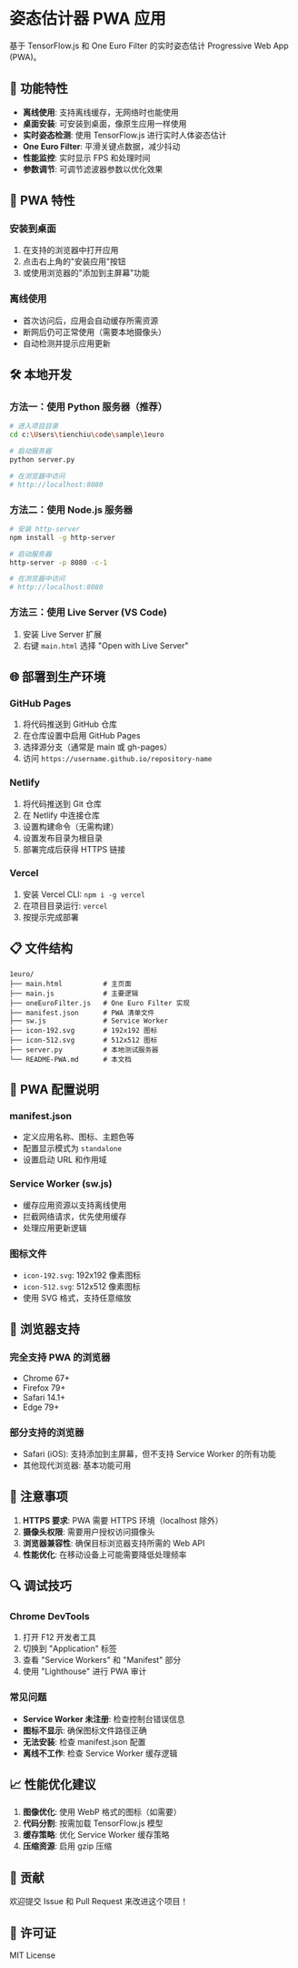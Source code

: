 # 姿态估计器 PWA 应用

基于 TensorFlow.js 和 One Euro Filter 的实时姿态估计 Progressive Web App (PWA)。

## 🚀 功能特性

- **离线使用**: 支持离线缓存，无网络时也能使用
- **桌面安装**: 可安装到桌面，像原生应用一样使用
- **实时姿态检测**: 使用 TensorFlow.js 进行实时人体姿态估计
- **One Euro Filter**: 平滑关键点数据，减少抖动
- **性能监控**: 实时显示 FPS 和处理时间
- **参数调节**: 可调节滤波器参数以优化效果

## 📱 PWA 特性

### 安装到桌面
1. 在支持的浏览器中打开应用
2. 点击右上角的"安装应用"按钮
3. 或使用浏览器的"添加到主屏幕"功能

### 离线使用
- 首次访问后，应用会自动缓存所需资源
- 断网后仍可正常使用（需要本地摄像头）
- 自动检测并提示应用更新

## 🛠️ 本地开发

### 方法一：使用 Python 服务器（推荐）

```bash
# 进入项目目录
cd c:\Users\tienchiu\code\sample\1euro

# 启动服务器
python server.py

# 在浏览器中访问
# http://localhost:8080
```

### 方法二：使用 Node.js 服务器

```bash
# 安装 http-server
npm install -g http-server

# 启动服务器
http-server -p 8080 -c-1

# 在浏览器中访问
# http://localhost:8080
```

### 方法三：使用 Live Server (VS Code)

1. 安装 Live Server 扩展
2. 右键 `main.html` 选择 "Open with Live Server"

## 🌐 部署到生产环境

### GitHub Pages

1. 将代码推送到 GitHub 仓库
2. 在仓库设置中启用 GitHub Pages
3. 选择源分支（通常是 main 或 gh-pages）
4. 访问 `https://username.github.io/repository-name`

### Netlify

1. 将代码推送到 Git 仓库
2. 在 Netlify 中连接仓库
3. 设置构建命令（无需构建）
4. 设置发布目录为根目录
5. 部署完成后获得 HTTPS 链接

### Vercel

1. 安装 Vercel CLI: `npm i -g vercel`
2. 在项目目录运行: `vercel`
3. 按提示完成部署

## 📋 文件结构

```
1euro/
├── main.html          # 主页面
├── main.js            # 主要逻辑
├── oneEuroFilter.js   # One Euro Filter 实现
├── manifest.json      # PWA 清单文件
├── sw.js              # Service Worker
├── icon-192.svg       # 192x192 图标
├── icon-512.svg       # 512x512 图标
├── server.py          # 本地测试服务器
└── README-PWA.md      # 本文档
```

## 🔧 PWA 配置说明

### manifest.json
- 定义应用名称、图标、主题色等
- 配置显示模式为 `standalone`
- 设置启动 URL 和作用域

### Service Worker (sw.js)
- 缓存应用资源以支持离线使用
- 拦截网络请求，优先使用缓存
- 处理应用更新逻辑

### 图标文件
- `icon-192.svg`: 192x192 像素图标
- `icon-512.svg`: 512x512 像素图标
- 使用 SVG 格式，支持任意缩放

## 🌟 浏览器支持

### 完全支持 PWA 的浏览器
- Chrome 67+
- Firefox 79+
- Safari 14.1+
- Edge 79+

### 部分支持的浏览器
- Safari (iOS): 支持添加到主屏幕，但不支持 Service Worker 的所有功能
- 其他现代浏览器: 基本功能可用

## 🚨 注意事项

1. **HTTPS 要求**: PWA 需要 HTTPS 环境（localhost 除外）
2. **摄像头权限**: 需要用户授权访问摄像头
3. **浏览器兼容性**: 确保目标浏览器支持所需的 Web API
4. **性能优化**: 在移动设备上可能需要降低处理频率

## 🔍 调试技巧

### Chrome DevTools
1. 打开 F12 开发者工具
2. 切换到 "Application" 标签
3. 查看 "Service Workers" 和 "Manifest" 部分
4. 使用 "Lighthouse" 进行 PWA 审计

### 常见问题
- **Service Worker 未注册**: 检查控制台错误信息
- **图标不显示**: 确保图标文件路径正确
- **无法安装**: 检查 manifest.json 配置
- **离线不工作**: 检查 Service Worker 缓存逻辑

## 📈 性能优化建议

1. **图像优化**: 使用 WebP 格式的图标（如需要）
2. **代码分割**: 按需加载 TensorFlow.js 模型
3. **缓存策略**: 优化 Service Worker 缓存策略
4. **压缩资源**: 启用 gzip 压缩

## 🤝 贡献

欢迎提交 Issue 和 Pull Request 来改进这个项目！

## 📄 许可证

MIT License